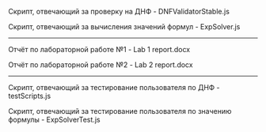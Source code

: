Скрипт, отвечающий за проверку на ДНФ - DNFValidatorStable.js

Скрипт, отвечающий за вычисления значений формул - ExpSolver.js
***
Отчёт по лабораторной работе №1 - Lab 1 report.docx

Отчёт по лабораторной работе №2 - Lab 2 report.docx
***
Скрипт, отвечающий за тестирование пользователя по ДНФ - testScripts.js

Скрипт, отвечающий за тестирование пользователя по значению формулы - ExpSolverTest.js
